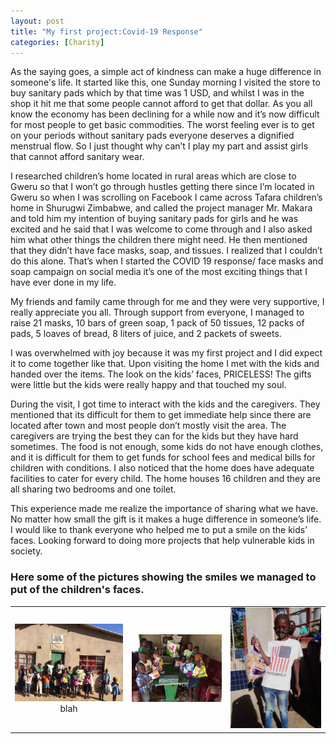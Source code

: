 ```yaml
---
layout: post
title: "My first project:Covid-19 Response"
categories: [Charity]
---
```



As the saying goes, a simple act of kindness can make a huge difference in someone's life. It started like this, one Sunday morning I visited the store to buy sanitary pads which by that time was 1 USD, and whilst I was in the shop it hit me that some people cannot afford to get that dollar. As you all know the economy has been declining for a while now and it’s now difficult for most people to get basic commodities. The worst feeling ever is to get on your periods without sanitary pads everyone deserves a dignified menstrual flow. So I just thought why can’t I play my part and assist girls that cannot afford sanitary wear.
  
I researched children’s home located in rural areas which are close to Gweru so that I won’t go through hustles getting there since I’m located in Gweru so when I was scrolling on Facebook I came across Tafara children’s home in Shurugwi Zimbabwe, and called the project manager Mr. Makara and told him my intention of buying sanitary pads for girls and he was excited and he said that I was welcome to come through and I also asked him what other things the children there might need. He then mentioned that they didn’t have face masks, soap, and tissues. I realized that I couldn’t do this alone. That’s when I started the COVID 19 response/ face masks and soap campaign on social media it’s one of the most exciting things that I have ever done in my life.


My friends and family came through for me and they were very supportive, I really appreciate you all. Through support from everyone, I managed to raise 21 masks, 10 bars of green soap, 1 pack of 50 tissues, 12 packs of pads, 5 loaves of bread, 8 liters of juice, and 2 packets of sweets.

I was overwhelmed with joy because it was my first project and I did expect it to come together like that. Upon visiting the home I met with the kids and handed over the items. The look on the kids’ faces, PRICELESS! The gifts were little but the kids were really happy and that touched my soul. 

During the visit, I got time to interact with the kids and the caregivers. They mentioned that its difficult for them to get immediate help since there are located after town and most people don’t mostly visit the area. The caregivers are trying the best they can for the kids but they have hard sometimes. The food is not enough, some kids do not have enough clothes, and it is difficult for them to get funds for school fees and medical bills for children with conditions. 
I also noticed that the home does have adequate facilities to cater for every child. The home houses 16 children and they are all sharing two bedrooms and one toilet.

This experience made me realize the importance of sharing what we have. No matter how small the gift is it makes a huge difference in someone’s life. I would like to thank everyone who helped me to put a smile on the kids’ faces. Looking forward to doing more projects that help vulnerable kids in society.

### Here some of the pictures showing the smiles we managed to put of the children's faces. 


|                                                                                                   |                                                                                             |                                                                                             |
| :-----------------------------------------------------------------------------------------------: | :-----------------------------------------------------------------------------------------: | :-----------------------------------------------------------------------------------------: |
| <img width="1604" alt="Tafara Children's shot 2020-06-13" src="../images/tafara-ch_2.jpeg">  blah | <img width="1604" alt="Tafara Children's shot 2020-06-13" src="../images/tafara-ch_1.jpeg"> | <img width="1604" alt="Tafara Children's shot 2020-06-13" src="../images/tafara-ch_3.jpeg"> |
 